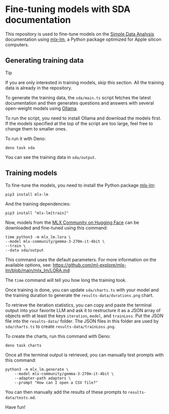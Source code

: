 # Fine-tuning models with SDA documentation

This repository is used to fine-tune models on the
[Simple Data Analysis](https://github.com/nshiab/simple-data-analysis)
documentation using [mlx-lm](https://github.com/ml-explore/mlx-lm), a Python
package optimized for Apple silicon computers.

## Generating training data

> [!TIP]
> If you are only interested in training models, skip this section. All the
> training data is already in the repository.

To generate the training data, the `sda/main.ts` script fetches the latest
documentation and then generates questions and answers with several open-weight
models using [Ollama](https://ollama.com/).

To run the script, you need to install Ollama and download the models first. If
the models specified at the top of the script are too large, feel free to change
them to smaller ones.

To run it with Deno:

```
deno task sda
```

You can see the training data in `sda/output`.

## Training models

To fine-tune the models, you need to install the Python package
[mlx-lm](https://github.com/ml-explore/mlx-lm):

```
pip3 install mlx-lm
```

And the training dependencies:

```
pip3 install "mlx-lm[train]"
```

Now, models from the
[MLX Community on Hugging Face](https://huggingface.co/mlx-community/models) can
be downloaded and fine-tuned using this command:

```
time python3 -m mlx_lm.lora \
--model mlx-community/gemma-3-270m-it-4bit \
--train \
--data sda/output
```

This command uses the default parameters. For more information on the available
options, see: https://github.com/ml-explore/mlx-lm/blob/main/mlx_lm/LORA.md

The `time` command will tell you how long the training took.

Once training is done, you can update `sda/charts.ts` with your model and the
training duration to generate the `results-data/durations.png` chart.

To retrieve the iteration statistics, you can copy and paste the terminal output
into your favorite LLM and ask it to restructure it as a JSON array of objects
with at least the keys `iteration`, `model`, and `trainLoss`. Put the JSON file
into the `results-data/` folder. The JSON files in this folder are used by
`sda/charts.ts` to create `results-data/trainLoss.png`.

To create the charts, run this command with Deno:

```
deno task charts
```

Once all the terminal output is retrieved, you can manually test prompts with
this command:

```
python3 -m mlx_lm.generate \
    --model mlx-community/gemma-3-270m-it-4bit \
    --adapter-path adapters \
    --prompt "How can I open a CSV file?"
```

You can then manually add the results of these prompts to
`results-data/tests.md`.

Have fun!
